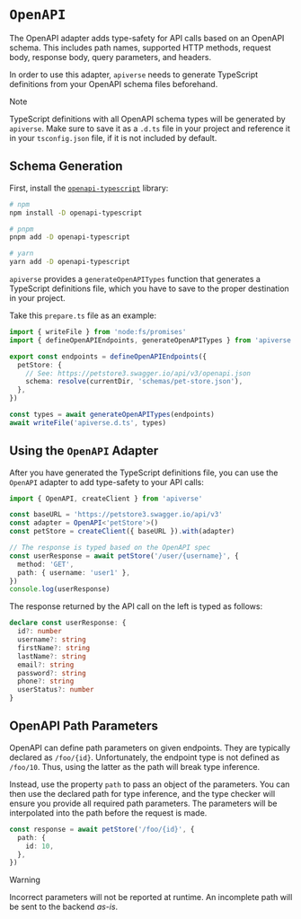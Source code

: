 # `OpenAPI`

The OpenAPI adapter adds type-safety for API calls based on an OpenAPI schema. This includes path names, supported HTTP methods, request body, response body, query parameters, and headers.

In order to use this adapter, `apiverse` needs to generate TypeScript definitions from your OpenAPI schema files beforehand.

> [!NOTE]
> TypeScript definitions with all OpenAPI schema types will be generated by `apiverse`. Make sure to save it as a `.d.ts` file in your project and reference it in your `tsconfig.json` file, if it is not included by default.

## Schema Generation

First, install the [`openapi-typescript`](https://www.npmjs.com/package/openapi-typescript) library:

```bash
# npm
npm install -D openapi-typescript

# pnpm
pnpm add -D openapi-typescript

# yarn
yarn add -D openapi-typescript
```

`apiverse` provides a `generateOpenAPITypes` function that generates a TypeScript definitions file, which you have to save to the proper destination in your project.

Take this `prepare.ts` file as an example:

```ts
import { writeFile } from 'node:fs/promises'
import { defineOpenAPIEndpoints, generateOpenAPITypes } from 'apiverse'

export const endpoints = defineOpenAPIEndpoints({
  petStore: {
    // See: https://petstore3.swagger.io/api/v3/openapi.json
    schema: resolve(currentDir, 'schemas/pet-store.json'),
  },
})

const types = await generateOpenAPITypes(endpoints)
await writeFile('apiverse.d.ts', types)
```

## Using the `OpenAPI` Adapter

After you have generated the TypeScript definitions file, you can use the `OpenAPI` adapter to add type-safety to your API calls:

```ts
import { OpenAPI, createClient } from 'apiverse'

const baseURL = 'https://petstore3.swagger.io/api/v3'
const adapter = OpenAPI<'petStore'>()
const petStore = createClient({ baseURL }).with(adapter)

// The response is typed based on the OpenAPI spec
const userResponse = await petStore('/user/{username}', {
  method: 'GET',
  path: { username: 'user1' },
})
console.log(userResponse)
```

The response returned by the API call on the left is typed as follows:

```ts
declare const userResponse: {
  id?: number
  username?: string
  firstName?: string
  lastName?: string
  email?: string
  password?: string
  phone?: string
  userStatus?: number
}
```

## OpenAPI Path Parameters

OpenAPI can define path parameters on given endpoints. They are typically declared as `/foo/{id}`. Unfortunately, the endpoint type is not defined as `/foo/10`. Thus, using the latter as the path will break type inference.

Instead, use the property `path` to pass an object of the parameters. You can then use the declared path for type inference, and the type checker will ensure you provide all required path parameters. The parameters will be interpolated into the path before the request is made.

```ts
const response = await petStore('/foo/{id}', {
  path: {
    id: 10,
  },
})
```

> [!WARNING]
> Incorrect parameters will not be reported at runtime. An incomplete path will be sent to the backend _as-is_.
